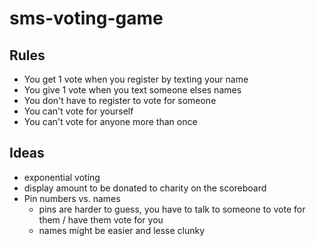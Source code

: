 # sms-voting-game

## Rules
- You get 1 vote when you register by texting your name
- You give 1 vote when you text someone elses names
- You don't have to register to vote for someone
- You can't vote for yourself
- You can't vote for anyone more than once

## Ideas
- exponential voting
- display amount to be donated to charity on the scoreboard
- Pin numbers vs. names
    - pins are harder to guess, you have to talk to someone to vote for them / have them vote for you
    - names might be easier and lesse clunky
